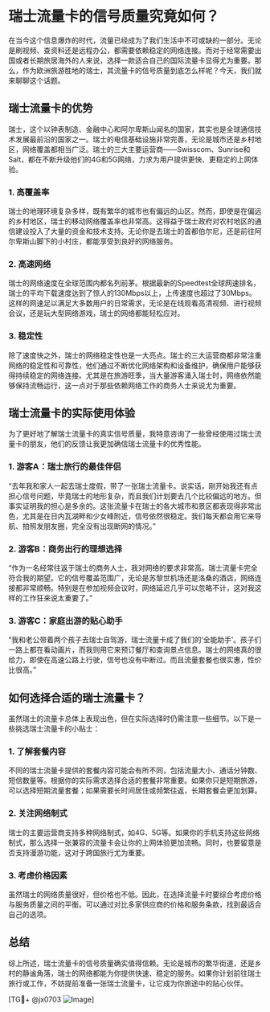 # 瑞士流量卡的信号质量究竟如何？

在当今这个信息爆炸的时代，流量已经成为了我们生活中不可或缺的一部分。无论是刷视频、查资料还是远程办公，都需要依赖稳定的网络连接。而对于经常需要出国或者长期旅居海外的人来说，选择一款适合自己的国际流量卡显得尤为重要。那么，作为欧洲旅游胜地的瑞士，其流量卡的信号质量到底怎么样呢？今天，我们就来聊聊这个话题。

## 瑞士流量卡的优势

瑞士，这个以钟表制造、金融中心和阿尔卑斯山闻名的国家，其实也是全球通信技术发展最前沿的国家之一。瑞士的电信基础设施非常完善，无论是城市还是乡村地区，网络覆盖都相当广泛。瑞士的三大主要运营商——Swisscom、Sunrise和Salt，都在不断升级他们的4G和5G网络，力求为用户提供更快、更稳定的上网体验。

### 1. 高覆盖率

瑞士的地理环境复杂多样，既有繁华的城市也有偏远的山区。然而，即使是在偏远的乡村地区，瑞士的移动网络覆盖率也非常高。这得益于瑞士政府对农村地区的通信建设投入了大量的资金和技术支持。无论你是去瑞士的首都伯尔尼，还是前往阿尔卑斯山脚下的小村庄，都能享受到良好的网络服务。

### 2. 高速网络

瑞士的网络速度在全球范围内都名列前茅。根据最新的Speedtest全球网速排名，瑞士的平均下载速度达到了惊人的130Mbps以上，上传速度也超过了30Mbps。这样的网速足以满足大多数用户的日常需求，无论是在线观看高清视频、进行视频会议，还是玩大型网络游戏，瑞士的网络都能轻松应对。

### 3. 稳定性

除了速度快之外，瑞士的网络稳定性也是一大亮点。瑞士的三大运营商都非常注重网络的稳定性和可靠性，他们通过不断优化网络架构和设备维护，确保用户能够获得持续稳定的网络连接。尤其是在旅游旺季，当大量游客涌入瑞士时，网络依然能够保持流畅运行，这一点对于那些依赖网络工作的商务人士来说尤为重要。

## 瑞士流量卡的实际使用体验

为了更好地了解瑞士流量卡的真实信号质量，我特意咨询了一些曾经使用过瑞士流量卡的朋友，他们的反馈让我更加确信瑞士流量卡的优秀性能。

### 1. 游客A：瑞士旅行的最佳伴侣

“去年我和家人一起去瑞士度假，带了一张瑞士流量卡。说实话，刚开始我还有点担心信号问题，毕竟瑞士的地形复杂，而且我们计划要去几个比较偏远的地方。但事实证明我的担心是多余的。这张流量卡在瑞士的各大城市和景区都表现得非常出色，尤其是在日内瓦湖畔和少女峰附近，信号依然很稳定。我们每天都会用它来导航、拍照发朋友圈，完全没有出现断网的情况。”

### 2. 游客B：商务出行的理想选择

“作为一名经常往返于瑞士的商务人士，我对网络的要求非常高。瑞士流量卡完全符合我的期望。它的信号覆盖范围广，无论是苏黎世机场还是洛桑的酒店，网络连接都非常顺畅。特别是在参加视频会议时，网络延迟几乎可以忽略不计，这对我这样的工作狂来说太重要了。”

### 3. 游客C：家庭出游的贴心助手

“我和老公带着两个孩子去瑞士自驾游，瑞士流量卡成了我们的‘全能助手’。孩子们一路上都在看动画片，而我则用它来预订餐厅和查询景点信息。瑞士的网络真的很给力，即使在高速公路上行驶，信号也没有中断过。而且流量套餐也很实惠，性价比很高。”

## 如何选择合适的瑞士流量卡？

虽然瑞士的流量卡总体上表现出色，但在实际选择时仍需注意一些细节。以下是一些挑选瑞士流量卡的小贴士：

### 1. 了解套餐内容

不同的瑞士流量卡提供的套餐内容可能会有所不同，包括流量大小、通话分钟数、短信数量等。根据你的实际需求选择合适的套餐非常重要。如果你只是短期旅游，可以选择短期流量套餐；如果需要长时间居住或频繁往返，长期套餐会更加划算。

### 2. 关注网络制式

瑞士的主要运营商支持多种网络制式，如4G、5G等。如果你的手机支持这些网络制式，那么选择一张兼容的流量卡会让你的上网体验更加流畅。同时，也要留意是否支持漫游功能，这对于跨国旅行尤为重要。

### 3. 考虑价格因素

虽然瑞士的网络质量很好，但价格也不低。因此，在选择流量卡时要综合考虑价格与服务质量之间的平衡。可以通过对比多家供应商的价格和服务条款，找到最适合自己的选项。

## 总结

综上所述，瑞士流量卡的信号质量确实值得信赖。无论是城市的繁华街道，还是乡村的静谧角落，瑞士的网络都能为你提供快速、稳定的服务。如果你计划前往瑞士旅行或工作，不妨提前准备一张瑞士流量卡，让它成为你旅途中的贴心伙伴。

[TG💪+ @jx0703 ![Image](https://github.com/user-attachments/assets/dbca1d08-cadb-493c-b0ec-ad6f7a83f270)]